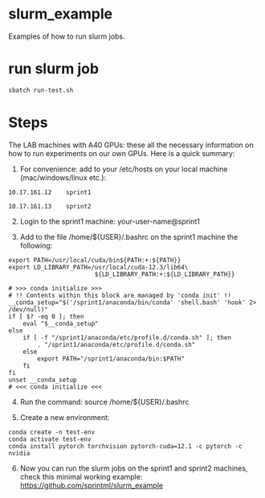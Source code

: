 # slurm_example
Examples of how to run slurm jobs.

# run slurm job

```bash
sbatch run-test.sh
```

# Steps

The LAB machines with A40 GPUs: these all the necessary information on how to run experiments on our own GPUs. Here is a quick summary:

1. For convenience: add to your /etc/hosts on your local machine (mac/windows/linux etc.):

```
10.17.161.12    sprint1

10.17.161.13    sprint2
```

2. Login to the sprint1 machine: your-user-name@sprint1

3. Add to the file /home/${USER}/.bashrc on the  sprint1 machine the following:
```
export PATH=/usr/local/cuda/bin${PATH:+:${PATH}}
export LD_LIBRARY_PATH=/usr/local/cuda-12.3/lib64\
                     	${LD_LIBRARY_PATH:+:${LD_LIBRARY_PATH}}

# >>> conda initialize >>>
# !! Contents within this block are managed by 'conda init' !!
__conda_setup="$('/sprint1/anaconda/bin/conda' 'shell.bash' 'hook' 2> /dev/null)"
if [ $? -eq 0 ]; then
	eval "$__conda_setup"
else
	if [ -f "/sprint1/anaconda/etc/profile.d/conda.sh" ]; then
    	. "/sprint1/anaconda/etc/profile.d/conda.sh"
	else
    	export PATH="/sprint1/anaconda/bin:$PATH"
	fi
fi
unset __conda_setup
# <<< conda initialize <<<
```

4. Run the command: source /home/${USER}/.bashrc

5. Create a new environment:
```
conda create -n test-env
conda activate test-env
conda install pytorch torchvision pytorch-cuda=12.1 -c pytorch -c nvidia
```
6. Now you can run the slurm jobs on the sprint1 and sprint2 machines, check this minimal working example: https://github.com/sprintml/slurm_example 
